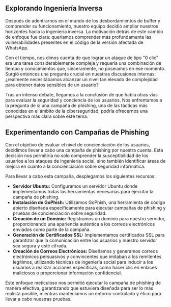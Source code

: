 ## Explorando Ingeniería Inversa

Después de adentrarnos en el mundo de los desbordamientos de buffer y comprender su funcionamiento, nuestro equipo decidió ampliar nuestros horizontes hacia la ingeniería inversa. La motivación detrás de este cambio de enfoque fue clara: queríamos comprender más profundamente las vulnerabilidades presentes en el código de la versión afectada de WhatsApp.

Con el tiempo, nos dimos cuenta de que lograr un ataque de tipo "0 clic" era una tarea considerablemente compleja y requería una combinación de tiempo y conocimientos que, sinceramente, no poseíamos en ese momento. Surgió entonces una pregunta crucial en nuestras discusiones internas: ¿realmente necesitábamos alcanzar un nivel tan elevado de complejidad para obtener datos sensibles de un usuario?

Tras un intenso debate, llegamos a la conclusión de que había otras vías para evaluar la seguridad y conciencia de los usuarios. Nos enfrentamos a la pregunta de si una campaña de phishing, una de las tácticas más conocidas en el ámbito de la ciberseguridad, podría ofrecernos una perspectiva más clara sobre este tema.

## Experimentando con Campañas de Phishing

Con el objetivo de evaluar el nivel de concienciación de los usuarios, decidimos llevar a cabo una campaña de phishing por nuestra cuenta. Esta decisión nos permitiría no solo comprender la susceptibilidad de los usuarios a los ataques de ingeniería social, sino también identificar áreas de mejora en cuanto a la concienciación sobre seguridad informática.

Para llevar a cabo esta campaña, desplegamos los siguientes recursos:

- **Servidor Ubuntu:** Configuramos un servidor Ubuntu donde implementamos todas las herramientas necesarias para ejecutar la campaña de phishing.
- **Instalación de GoPhish:** Utilizamos GoPhish, una herramienta de código abierto diseñada específicamente para ejecutar campañas de phishing y pruebas de concienciación sobre seguridad.
- **Creación de un Dominio:** Registramos un dominio para nuestro servidor, proporcionando una apariencia auténtica a los correos electrónicos enviados como parte de la campaña.
- **Generación de Certificados SSL:** Implementamos certificados SSL para garantizar que la comunicación entre los usuarios y nuestro servidor sea segura y esté cifrada.
- **Creación de Correos Electrónicos:** Diseñamos y generamos correos electrónicos persuasivos y convincentes que imitaban a los remitentes legítimos, utilizando técnicas de ingeniería social para inducir a los usuarios a realizar acciones específicas, como hacer clic en enlaces maliciosos o proporcionar información confidencial.

Este enfoque meticuloso nos permitió ejecutar la campaña de phishing de manera efectiva, garantizando que estuviera diseñada para ser lo más realista posible, mientras manteníamos un entorno controlado y ético para llevar a cabo nuestras pruebas.


